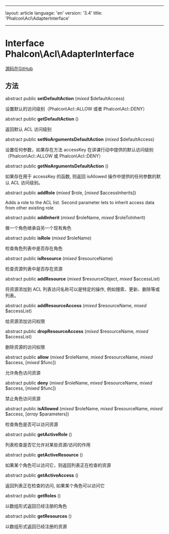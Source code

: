 * * *

layout: article language: 'en' version: '3.4' title: 'Phalcon\Acl\AdapterInterface'

* * *

# Interface **Phalcon\Acl\AdapterInterface**

<a href="https://github.com/phalcon/cphalcon/tree/v3.4.0/phalcon/acl/adapterinterface.zep" class="btn btn-default btn-sm">源码在GitHub</a>

## 方法

abstract public **setDefaultAction** (*mixed* $defaultAccess)

设置默认的访问级别（Phalcon\Acl::ALLOW 或者 Phalcon\Acl::DENY）

abstract public **getDefaultAction** ()

返回默认 ACL 访问级别

abstract public **setNoArgumentsDefaultAction** (*mixed* $defaultAccess)

设置任何参数，如果存在方法 accessKey 在讲课行动中提供的默认访问级别 （Phalcon\\Acl::ALLOW 或 Phalcon\\Acl::DENY）

abstract public **getNoArgumentsDefaultAction** ()

如果存在用于 accessKey 的函数, 则返回 isAllowed 操作中提供的任何参数的默认 ACL 访问级别。

abstract public **addRole** (*mixed* $role, [*mixed* $accessInherits])

Adds a role to the ACL list. Second parameter lets to inherit access data from other existing role

abstract public **addInherit** (*mixed* $roleName, *mixed* $roleToInherit)

做一个角色继承自另一个现有角色

abstract public **isRole** (*mixed* $roleName)

检查角色列表中是否存在角色

abstract public **isResource** (*mixed* $resourceName)

检查资源列表中是否存在资源

abstract public **addResource** (*mixed* $resourceObject, *mixed* $accessList)

将资源添加到 ACL 列表访问名称可以是特定的操作, 例如搜索、更新、删除等或列表。

abstract public **addResourceAccess** (*mixed* $resourceName, *mixed* $accessList)

给资源添加访问权限

abstract public **dropResourceAccess** (*mixed* $resourceName, *mixed* $accessList)

删除资源的访问权限

abstract public **allow** (*mixed* $roleName, *mixed* $resourceName, *mixed* $access, [*mixed* $func])

允许角色访问资源

abstract public **deny** (*mixed* $roleName, *mixed* $resourceName, *mixed* $access, [*mixed* $func])

禁止角色访问资源

abstract public **isAllowed** (*mixed* $roleName, *mixed* $resourceName, *mixed* $access, [*array* $parameters])

检查角色是否可以访问资源

abstract public **getActiveRole** ()

列表检查是否它允许对某些资源/访问的作用

abstract public **getActiveResource** ()

如果某个角色可以访问它，则返回列表正在检查的资源

abstract public **getActiveAccess** ()

返回列表正在检查的访问, 如果某个角色可以访问它

abstract public **getRoles** ()

以数组形式返回已经注册的角色

abstract public **getResources** ()

以数组形式返回已经注册的资源